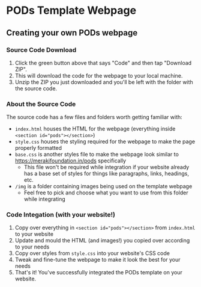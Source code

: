 # PODs Template Webpage

## Creating your own PODs webpage

### Source Code Download

1. Click the green button above that says "Code" and then tap "Download ZIP".
2. This will download the code for the webpage to your local machine.
3. Unzip the ZIP you just downloaded and you'll be left with the folder with the source code.

### About the Source Code

The source code has a few files and folders worth getting familiar with:

- `index.html` houses the HTML for the webpage (everything inside `<section id="pods"></section>`)
- `style.css` houses the styling required for the webpage to make the page properly formatted
- `base.css` is another styles file to make the webpage look similar to https://merakifoundation.in/pods specifically
	- This file won't be required while integration if your website already has a base set of styles for things like paragraphs, links, headings, etc.
- `/img` is a folder containing images being used on the template webpage
	- Feel free to pick and choose what you want to use from this folder while integrating

### Code Integation (with your website!)

1. Copy over everything in `<section id="pods"></section>` from `index.html` to your website
2. Update and mould the HTML (and images!) you copied over according to your needs
3. Copy over styles from `style.css` into your website's CSS code
4. Tweak and fine-tune the webpage to make it look the best for your needs
5. That's it! You've successfully integrated the PODs template on your website.
